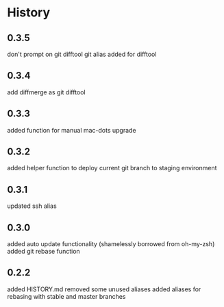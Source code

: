 History
===
0.3.5
---
don't prompt on git difftool
git alias added for difftool

0.3.4
---
add diffmerge as git difftool

0.3.3
---
added function for manual mac-dots upgrade

0.3.2
---
added helper function to deploy current git branch to staging environment

0.3.1
---
updated ssh alias

0.3.0
---
added auto update functionality (shamelessly borrowed from oh-my-zsh)
added git rebase function

0.2.2
---
added HISTORY.md
removed some unused aliases
added aliases for rebasing with stable and master branches